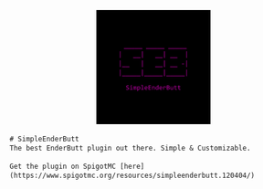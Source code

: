 <p align="center">
    <img src="https://raw.githubusercontent.com/VulpineFriend87/SimpleEnderButt/refs/heads/master/SEB.png" width="200px" height="200px">

    # SimpleEnderButt
    The best EnderButt plugin out there. Simple & Customizable.
    
    Get the plugin on SpigotMC [here](https://www.spigotmc.org/resources/simpleenderbutt.120404/)

</p>
